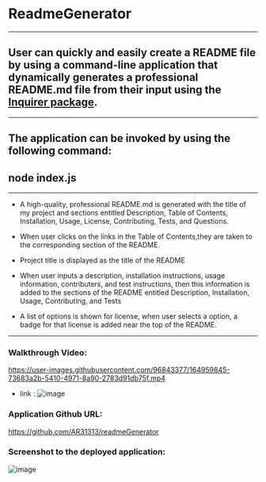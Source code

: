 # ReadmeGenerator

---

## User can quickly and easily create a README file by using a command-line application that dynamically generates a professional README.md file from their input using the [Inquirer package](https://www.npmjs.com/package/inquirer).

---

## The application can be invoked by using the following command:

## node index.js

---

- A high-quality, professional README.md is generated with the title of my project and sections entitled Description, Table of Contents, Installation, Usage, License, Contributing, Tests, and Questions.
- When user clicks on the links in the Table of Contents,they are taken to the corresponding section of the README.

- Project title is displayed as the title of the README
- When user inputs a description, installation instructions, usage information, contributers, and test instructions, then this information is added to the sections of the README entitled Description, Installation, Usage, Contributing, and Tests
- A list of options is shown for license, when user selects a option, a badge for that license is added near the top of the README.

---

### Walkthrough Video:


https://user-images.githubusercontent.com/96843377/164959845-73683a2b-5410-4971-8a90-2783d91db75f.mp4


- link :
 ![image](https://user-images.githubusercontent.com/96843377/164959865-a8ca5ef8-8902-41e5-a25c-51e8a9daa5b7.png)


### Application Github URL:
https://github.com/AR31313/readmeGenerator

### Screenshot to the deployed application:
![image](https://user-images.githubusercontent.com/96843377/164959890-e84a58f3-6485-4ce9-ab48-96d4ccc4efec.png)


